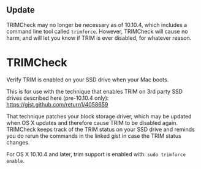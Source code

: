 Update
------
TRIMCheck may no longer be necessary as of 10.10.4, which includes a
command line tool called `trimforce`. However, TRIMCheck will cause
no harm, and will let you know if TRIM is ever disabled, for whatever reason.

TRIMCheck
=========
Verify TRIM is enabled on your SSD drive when your Mac boots.

This is for use with the technique that enables TRIM on 3rd party SSD drives
described here (pre-10.10.4 only): https://gist.github.com/return1/4058659

That technique patches your block storage driver, which may be updated
when OS X updates and therefore cause TRIM to be disabled again. TRIMCheck
keeps track of the TRIM status on your SSD drive and reminds you do
rerun the commands in the linked gist in case the TRIM status changes.

For OS X 10.10.4 and later, trim support is enabled with: `sudo trimforce enable`.

